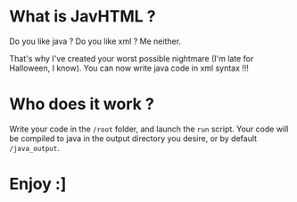 # What is JavHTML ?

Do you like java ?
Do you like xml ?
Me neither.

That's why I've created your worst possible nightmare (I'm late for Halloween, I know).
You can now write java code in xml syntax !!!

# Who does it work ?
Write your code in the `/root` folder, and launch the `run` script.
Your code will be compiled to java in the output directory you desire, or by default `/java_output`.

# Enjoy :]